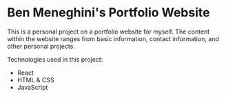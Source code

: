 # Ben Meneghini's Portfolio Website

This is a personal project on a portfolio website for myself. The content within the website ranges from basic information, contact information, and other personal projects.

Technologies used in this project:

- React
- HTML & CSS
- JavaScript
